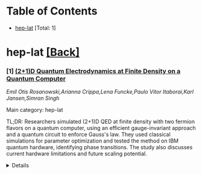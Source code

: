 <div id=toc></div>

# Table of Contents

- [hep-lat](#hep-lat) [Total: 1]


<div id='hep-lat'></div>

# hep-lat [[Back]](#toc)

### [1] [(2+1)D Quantum Electrodynamics at Finite Density on a Quantum Computer](https://arxiv.org/abs/2509.20558)
*Emil Otis Rosanowski,Arianna Crippa,Lena Funcke,Paulo Vitor Itaborai,Karl Jansen,Simran Singh*

Main category: hep-lat

TL;DR: Researchers simulated (2+1)D QED at finite density with two fermion flavors on a quantum computer, using an efficient gauge-invariant approach and a quantum circuit to enforce Gauss's law. They used classical simulations for parameter optimization and tested the method on IBM quantum hardware, identifying phase transitions. The study also discusses current hardware limitations and future scaling potential.


<details>
  <summary>Details</summary>
Motivation: The motivation is to develop and test a novel quantum computing method for simulating (2+1)D QED at finite density, which could potentially be scaled up for larger systems and provide insights into phase transitions of fermion flavors.

Method: The method involves using a gauge-invariant ansatz and a quantum circuit structure that enforces Gauss's law. The researchers benchmarked their simulation protocol on a small lattice system and used classical simulations to optimize variational parameters, followed by inference runs on IBM quantum hardware.

Result: The results include the successful identification of phase transitions in the small lattice system based on the particle number of the fermion flavors, as well as an analysis of the current hardware limitations for this type of simulation.

Conclusion: The paper concludes with a discussion on the hardware limitations encountered and the prospects for scaling the method to larger systems, suggesting that while there are challenges, the approach has the potential to be applied more broadly.

Abstract: In this paper, we explore (2+1)D quantum electrodynamics (QED) at finite
density on a quantum computer, including two fermion flavors. Our method
employs an efficient gauge-invariant ansatz together with a quantum circuit
structure that enforces Gauss's law. As a proof of principle, we benchmark our
simulation protocol on a small lattice system, demonstrating the identification
of phase transitions in terms of the particle number of the fermion flavors.
Classical simulations are used to obtain optimized variational parameters,
which are then deployed in inference runs on IBM quantum hardware. We conclude
by discussing hardware limitations and prospects for scaling this method to
larger systems.

</details>
